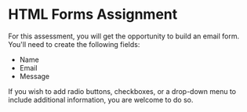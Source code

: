 # HTML Forms Assignment

For this assessment, you will get the opportunity to build an email form. You'll need to create the following fields:

- Name
- Email
- Message

If you wish to add radio buttons, checkboxes, or a drop-down menu to include additional information, you are welcome to do so.
